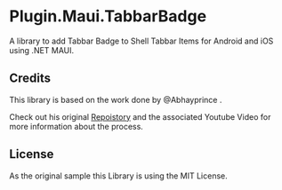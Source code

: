 # Plugin.Maui.TabbarBadge

A library to add Tabbar Badge to Shell Tabbar Items for Android and iOS using .NET MAUI.

## Credits

This library is based on the work done by @Abhayprince .

Check out his original [Repoistory](https://github.com/Abhayprince/TabbarBadgeShellMAUI) and the associated Youtube Video for more information about the process.

## License

As the original sample this Library is using the MIT License.